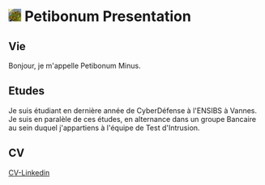# ![](img/Petibonum_25.jpeg) Petibonum Presentation

## Vie
Bonjour, je m'appelle Petibonum Minus.
## Etudes

Je suis étudiant en dernière année de CyberDéfense à l'ENSIBS à Vannes.
Je suis en paralèle de ces études, en alternance dans un groupe Bancaire au sein duquel j'appartiens à l'équipe de Test d'Intrusion.
## CV

[CV-Linkedin](https://www.linkedin.com/in/eloi-bri%C3%A8re-66981a10b/)